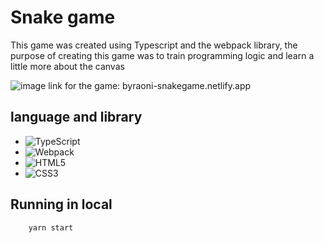 # Snake game

This game was created using Typescript and the webpack library, the purpose of creating this game was to train programming logic and learn a little more about the canvas

![image](https://media.discordapp.net/attachments/602916001700511778/1168210243398926406/image.png?ex=6550ef92&is=653e7a92&hm=2a2224ab8ce2fe38b33644f416ae18c6722a4f07e0e571adbc1a0566cf79a6c5&=&width=1398&height=671)
link for the game: byraoni-snakegame.netlify.app

## language and library
- ![TypeScript](https://img.shields.io/badge/typescript-%23007ACC.svg?style=for-the-badge&logo=typescriptlogoColor=white)
- ![Webpack](https://img.shields.io/badge/webpack-%238DD6F9.svg?style=for-the-badge&logo=webpack&logoColor=blue)
- ![HTML5](https://img.shields.io/badge/html5-%23E34F26.svg?style=for-the-badge&logo=html5&logoColor=white)
- ![CSS3](https://img.shields.io/badge/css3-%231572B6.svg?style=for-the-badge&logo=css3&logoColor=white)

## Running in local
```shell
    yarn start
```
